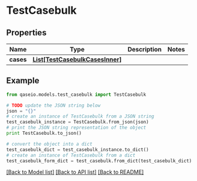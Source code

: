 # TestCasebulk


## Properties

Name | Type | Description | Notes
------------ | ------------- | ------------- | -------------
**cases** | [**List[TestCasebulkCasesInner]**](TestCasebulkCasesInner.md) |  | 

## Example

```python
from qaseio.models.test_casebulk import TestCasebulk

# TODO update the JSON string below
json = "{}"
# create an instance of TestCasebulk from a JSON string
test_casebulk_instance = TestCasebulk.from_json(json)
# print the JSON string representation of the object
print TestCasebulk.to_json()

# convert the object into a dict
test_casebulk_dict = test_casebulk_instance.to_dict()
# create an instance of TestCasebulk from a dict
test_casebulk_form_dict = test_casebulk.from_dict(test_casebulk_dict)
```
[[Back to Model list]](../README.md#documentation-for-models) [[Back to API list]](../README.md#documentation-for-api-endpoints) [[Back to README]](../README.md)


